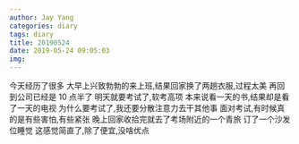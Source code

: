 ```yaml
---
author: Jay Yang
categories: diary
tags: diary
title: 20190524
date: 2019-05-24 09:05:03
img:
---
```


今天经历了很多
大早上兴致勃勃的来上班,结果回家换了两趟衣服,过程太美
再回到公司已经是 10 点半了
明天就要考试了,软考高项
本来说看一天的书,结果却是看了一天的电视
为什么要考试了,我还要分散注意力去干其他事
面对考试,有时候真的是有些害怕,有些紧张
晚上回家收拾完就去了考场附近的一个青旅
订了一个沙发位睡觉
这感觉简直了,除了便宜,没啥优点
